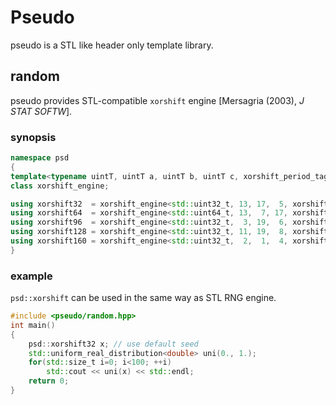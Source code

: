 Pseudo
====

pseudo is a STL like header only template library.

## random

pseudo provides STL-compatible `xorshift` engine [Mersagria (2003), _J STAT SOFTW_].

### synopsis

```cpp
namespace psd
{
template<typename uintT, uintT a, uintT b, uintT c, xorshift_period_tag>
class xorshift_engine;

using xorshift32  = xorshift_engine<std::uint32_t, 13, 17,  5, xorshift_period_tag::p32>;
using xorshift64  = xorshift_engine<std::uint64_t, 13,  7, 17, xorshift_period_tag::p64>;
using xorshift96  = xorshift_engine<std::uint32_t,  3, 19,  6, xorshift_period_tag::p96>;
using xorshift128 = xorshift_engine<std::uint32_t, 11, 19,  8, xorshift_period_tag::p128>;
using xorshift160 = xorshift_engine<std::uint32_t,  2,  1,  4, xorshift_period_tag::p160>;
}
```

### example

`psd::xorshift` can be used in the same way as STL RNG engine.

```cpp
#include <pseudo/random.hpp>
int main()
{
    psd::xorshift32 x; // use default seed
    std::uniform_real_distribution<double> uni(0., 1.);
    for(std::size_t i=0; i<100; ++i)
        std::cout << uni(x) << std::endl;
    return 0;
}
```


